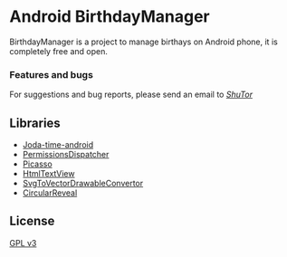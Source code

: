 # Android BirthdayManager

BirthdayManager is a project to manage birthays on Android phone, it is completely free and open.

### Features and bugs
For suggestions and bug reports, please send an email to <a href="shutor@gmail.com">*ShuTor*</a>

## Libraries
- [Joda-time-android](https://github.com/dlew/joda-time-android)
- [PermissionsDispatcher](https://github.com/hotchemi/PermissionsDispatcher)
- [Picasso](http://square.github.io/picasso/)
- [HtmlTextView](https://github.com/SufficientlySecure/html-textview)
- [SvgToVectorDrawableConvertor](http://a-student.github.io/SvgToVectorDrawableConverter.Web/)
- [CircularReveal](https://github.com/ozodrukh/CircularReveal)

## License
[GPL v3](https://www.gnu.org/licenses/gpl-3.0.en.html)
